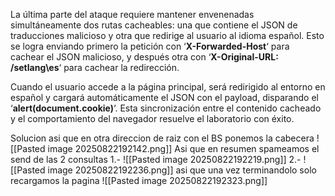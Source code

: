 La última parte del ataque requiere mantener envenenadas simultáneamente dos rutas cacheables: una que contiene el JSON de traducciones malicioso y otra que redirige al usuario al idioma español. Esto se logra enviando primero la petición con ‘**X-Forwarded-Host**‘ para cachear el JSON malicioso, y después otra con ‘**X-Original-URL: /setlang\es**‘ para cachear la redirección.

Cuando el usuario accede a la página principal, será redirigido al entorno en español y cargará automáticamente el JSON con el payload, disparando el ‘**alert(document.cookie)**‘. Esta sincronización entre el contenido cacheado y el comportamiento del navegador resuelve el laboratorio con éxito.

Solucion
asi que en otra direccion de raiz con el BS ponemos la cabecera
![[Pasted image 20250822192142.png]]
Asi que en resumen spameamos el send de las 2 consultas
1.-
![[Pasted image 20250822192219.png]]
2.-
![[Pasted image 20250822192236.png]]
asi que una vez terminandolo solo recargamos la pagina
![[Pasted image 20250822192323.png]]
